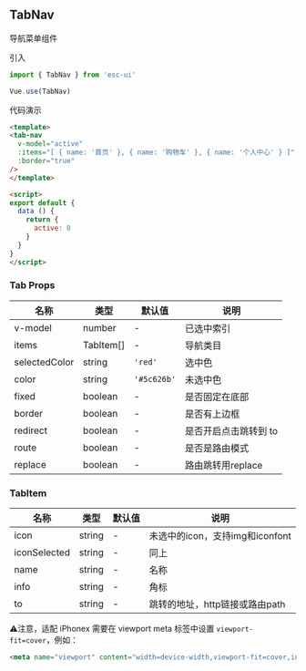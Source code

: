 ## TabNav

导航菜单组件

引入

```js
import { TabNav } from 'esc-ui'

Vue.use(TabNav)
```

代码演示

```html
<template>
<tab-nav 
  v-model="active"
  :items="[ { name: '首页' }, { name: '购物车' }, { name: '个人中心' } ]"
  :border="true"
/>
</template>

<script>
export default {
  data () {
    return {
      active: 0
    }
  }
}
</script>
```

### Tab Props

名称|类型|默认值|说明
----|----|----|---
v-model|number|-|已选中索引
items| TabItem[]|-|导航类目
selectedColor| string|`'red'`|选中色
  color| string|`'#5c626b'`|未选中色
  fixed| boolean|-|是否固定在底部
  border| boolean|-|是否有上边框
  redirect|boolean|-|是否开启点击跳转到 to
  route| boolean|-|是否是路由模式
  replace| boolean|-|路由跳转用replace

### TabItem

名称|类型|默认值|说明
----|----|----|---
icon | string|-|未选中的icon，支持img和iconfont
  iconSelected| string|-|同上
  name| string|-|名称
  info| string|-|角标
  to| string|-|跳转的地址，http链接或路由path

⚠️注意，适配 iPhonex 需要在 viewport meta 标签中设置 `viewport-fit=cover`，例如：

```html
<meta name="viewport" content="width=device-width,viewport-fit=cover,initial-scale=1,maximum-scale=1,minimum-scale=1,user-scalable=no">
```	
